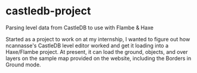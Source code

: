 # castledb-project
Parsing level data from CastleDB to use with Flambe &amp; Haxe

Started as a project to work on at my internship, I wanted to figure out how ncannasse's CastleDB level editor worked and get it loading into a Haxe/Flambe project. At present, it can load the ground, objects, and over layers on the sample map provided on the website, including the Borders in Ground mode.
